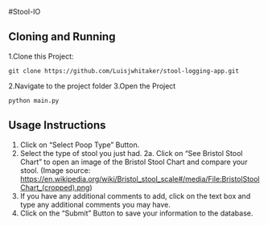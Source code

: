 #Stool-IO

## Cloning and Running
1.Clone this Project:
```
git clone https://github.com/Luisjwhitaker/stool-logging-app.git
```
2.Navigate to the project folder
3.Open the Project
```
python main.py
```

## Usage Instructions
1. Click on “Select Poop Type” Button.
2. Select the type of stool you just had.
2a. Click on “See Bristol Stool Chart” to open an image of the Bristol Stool Chart and compare your stool. (Image source: https://en.wikipedia.org/wiki/Bristol_stool_scale#/media/File:BristolStoolChart_(cropped).png)
3. If you have any additional comments to add, click on the text box and type any additional comments you may have.
4. Click on the “Submit” Button to save your information to the database.
